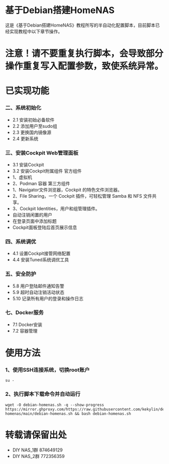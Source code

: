 # 基于Debian搭建HomeNAS
这是《基于Debian搭建HomeNAS》教程所写的半自动化配置脚本，目前脚本已经实现教程中以下章节操作。
# 注意！请不要重复执行脚本，会导致部分操作重复写入配置参数，致使系统异常。

# 已实现功能
### 二、系统初始化
- 2.1 安装初始必备软件
- 2.2 添加用户至sudo组
- 2.3 更换国内镜像源
- 2.4 更新系统
### 三、安装Cockpit Web管理面板
- 3.1 安装Cockpit
- 3.2 安装Cockpit附属组件
官方组件
- 1、虚拟机
- 2、Podman 容器
第三方组件
- 1、Navigator文件浏览器，Cockpit 的特色文件浏览器。
- 2、File Sharing，一个 Cockpit 插件，可轻松管理 Samba 和 NFS 文件共享。
- 3、Cockpit Identities，用户和组管理插件。
- 自动注销闲置的用户
- 在登录页面中添加标题
- Cockpit面板登陆后首页展示信息
### 四、系统调优
- 4.1 设置Cockpit接管网络配置
- 4.4 安装Tuned系统调优工具
### 五、安全防护
- 5.8 用户登陆邮件通知告警
- 5.9 超时自动注销活动状态
- 5.10 记录所有用户的登录和操作日志
### 七、Docker服务
- 7.1 Docker安装
- 7.2 容器管理

# 使用方法
### 1、使用SSH连接系统，切换root账户
  ```shell
su -
  ```
### 2、执行脚本下载命令并自动运行
  ```shell
wget -O debian-homenas.sh -q --show-progress https://mirror.ghproxy.com/https://raw.githubusercontent.com/kekylin/debian-homenas/main/debian-homenas.sh && bash debian-homenas.sh
  ```
# 转载请保留出处
- DIY NAS_1群 874649129
- DIY NAS_2群 772356359
